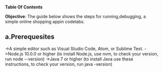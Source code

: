
**Table Of Contents**

**Objective**: The guide below shows the steps for running,debugging, a simple online shopping appin codelabs.

## a.Prerequesites
->A simple editor such as Visual Studio Code, Atom, or Sublime Text.
->Node.js 10.0.0 or higher (to install Node.js, use nvm, to check your version, run node --version)
->Java 7 or higher (to install Java use these instructions, to check your version, run java -version)

